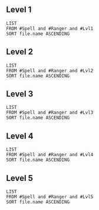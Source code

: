 ## Level 1
```dataview
LIST
FROM #Spell and #Ranger and #Lvl1
SORT file.name ASCENDING
```
## Level 2
```dataview
LIST
FROM #Spell and #Ranger and #Lvl2
SORT file.name ASCENDING
```
## Level 3
```dataview
LIST
FROM #Spell and #Ranger and #Lvl3
SORT file.name ASCENDING
```
## Level 4
```dataview
LIST
FROM #Spell and #Ranger and #Lvl4
SORT file.name ASCENDING
```
## Level 5
```dataview
LIST
FROM #Spell and #Ranger and #Lvl5
SORT file.name ASCENDING
```
